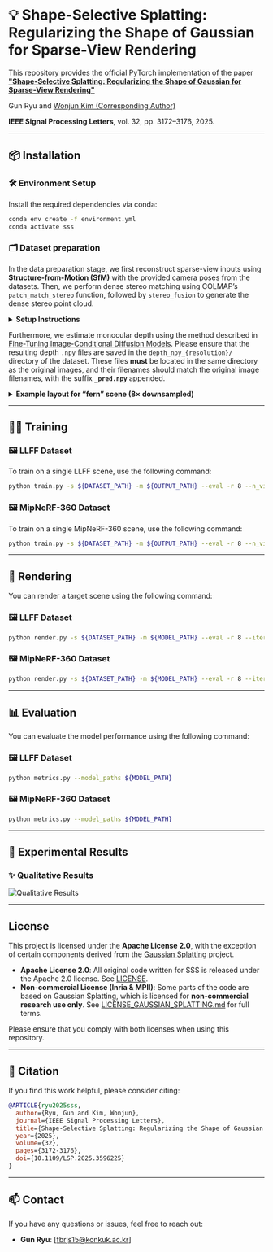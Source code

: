 # 💡 Shape-Selective Splatting: Regularizing the Shape of Gaussian for Sparse-View Rendering

This repository provides the official PyTorch implementation of the paper **["Shape-Selective Splatting: Regularizing the Shape of Gaussian for Sparse-View Rendering"](https://ieeexplore.ieee.org/document/11119067?source=authoralert)**

Gun Ryu and [Wonjun Kim (Corresponding Author)](https://sites.google.com/view/dcvl)

**IEEE Signal Processing Letters**, vol. 32, pp. 3172–3176, 2025.

---

## 📦 Installation

### 🛠 Environment Setup

Install the required dependencies via conda:

```bash
conda env create -f environment.yml
conda activate sss
```


### 🗂️ Dataset preparation
In the data preparation stage, we first reconstruct sparse-view inputs using **Structure-from-Motion (SfM)** with the provided camera poses from the datasets. Then, we perform dense stereo matching using COLMAP’s `patch_match_stereo` function, followed by `stereo_fusion` to generate the dense stereo point cloud.

<details>
<summary><strong> Setup Instructions</strong></summary>

```bash
mkdir dataset
cd dataset

# Download LLFF dataset
gdown 16VnMcF1KJYxN9QId6TClMsZRahHNMW5g

# Generate sparse point cloud using COLMAP (limited views) for LLFF
python tools/colmap_llff.py

# Download MipNeRF-360 dataset
wget http://storage.googleapis.com/gresearch/refraw360/360_v2.zip
unzip -d mipnerf360 360_v2.zip

# Generate sparse point cloud using COLMAP (limited views) for MipNeRF-360
python tools/colmap_360.py
```

We also provide preprocessed sparse and dense point clouds for convenience.
You can download them via the link below:

👉 [Download Preprocessed Point Clouds](https://drive.google.com/drive/folders/1P3I9m_HU0jF50qwxIIhXhegOVk-kihdI?usp=sharing)
</details>

Furthermore, we estimate monocular depth using the method described in [Fine-Tuning Image-Conditional Diffusion Models](https://github.com/VisualComputingInstitute/diffusion-e2e-ft).
Please ensure that the resulting depth `.npy` files are saved in the `depth_npy_{resolution}/` directory of the dataset. These files **must** be located in the same directory as the original images, and their filenames should match the original image filenames, with the suffix **`_pred.npy`** appended.

<details>
<summary><strong>Example layout for “fern” scene (8× downsampled)</strong></summary>

```bash
fern/
├── images/
│   ├ IMG_4043.JPG
│   ├ IMG_4044.JPG
│   ├ IMG_4045.JPG
│   └ … other `.JPG` files
├── sparse/
├── dense/
└── depth_npy_8/
    ├ IMG_4043_pred.npy
    ├ IMG_4044_pred.npy
    ├ IMG_4045_pred.npy
    └ … other `{image_name}_pred.npy` files
```

</details>

---

## 🏋️‍♂️ Training

### 🖼️ LLFF Dataset

To train on a single LLFF scene, use the following command:

```bash
python train.py -s ${DATASET_PATH} -m ${OUTPUT_PATH} --eval -r 8 --n_views {3 or 6 or 9}
```

### 🖼️ MipNeRF-360 Dataset

To train on a single MipNeRF-360 scene, use the following command:

```bash
python train.py -s ${DATASET_PATH} -m ${OUTPUT_PATH} --eval -r 8 --n_views {12 or 24}
```

---

## 🎥 Rendering

You can render a target scene using the following command:

### 🖼️ LLFF Dataset

```bash
python render.py -s ${DATASET_PATH} -m ${MODEL_PATH} --eval -r 8 --iteration 10000
```

### 🖼️ MipNeRF-360 Dataset

```bash
python render.py -s ${DATASET_PATH} -m ${MODEL_PATH} --eval -r 8 --iteration 10000
```

---

## 📊 Evaluation

You can evaluate the model performance using the following command:

### 🖼️ LLFF Dataset

```bash
python metrics.py --model_paths ${MODEL_PATH}
```

### 🖼️ MipNeRF-360 Dataset

```bash
python metrics.py --model_paths ${MODEL_PATH}
```
---
## 🧪 Experimental Results

### ✨ Qualitative Results

![Qualitative Results](figures/Fig.svg)

---

## License

This project is licensed under the **Apache License 2.0**, with the exception of certain components derived from the [Gaussian Splatting](https://repo-sam.inria.fr/fungraph/3d-gaussian-splatting/) project.

- **Apache License 2.0**: All original code written for SSS is released under the Apache 2.0 license. See [LICENSE](./LICENSE).
- **Non-commercial License (Inria & MPII)**: Some parts of the code are based on Gaussian Splatting, which is licensed for **non-commercial research use only**. See [LICENSE_GAUSSIAN_SPLATTING.md](./LICENSE_GAUSSIAN_SPLATTING.md) for full terms.

Please ensure that you comply with both licenses when using this repository.

---

## 📎 Citation

If you find this work helpful, please consider citing:

```bibtex
@ARTICLE{ryu2025sss,
  author={Ryu, Gun and Kim, Wonjun},
  journal={IEEE Signal Processing Letters}, 
  title={Shape-Selective Splatting: Regularizing the Shape of Gaussian for Sparse-View Rendering},
  year={2025},
  volume={32},
  pages={3172-3176},
  doi={10.1109/LSP.2025.3596225}
}

```

---

## 📫 Contact

If you have any questions or issues, feel free to reach out:

- **Gun Ryu**: [fbrjs15@konkuk.ac.kr]  
